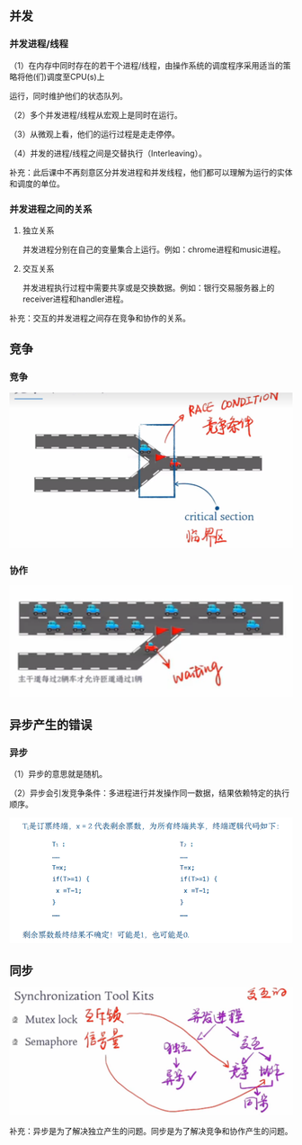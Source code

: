 ## 并发

### 并发进程/线程

（1）在内存中同时存在的若干个进程/线程，由操作系统的调度程序采用适当的策略将他(们)调度至CPU(s)上

运行，同时维护他们的状态队列。 

（2）多个并发进程/线程从宏观上是同时在运行。

（3）从微观上看，他们的运行过程是走走停停。

（4）并发的进程/线程之间是交替执行（Interleaving）。 

补充：此后课中不再刻意区分并发进程和并发线程，他们都可以理解为运行的实体和调度的单位。



### 并发进程之间的关系

1. 独立关系

   并发进程分别在自己的变量集合上运行。例如：chrome进程和music进程。

   

2. 交互关系

   并发进程执行过程中需要共享或是交换数据。例如：银行交易服务器上的receiver进程和handler进程。



补充：交互的并发进程之间存在竞争和协作的关系。



## 竞争

### 竞争

![image-20240622223356427](进程同步.assets/image-20240622223356427.png)

   ### 协作

![image-20240622224001235](进程同步.assets/image-20240622224001235.png)

   

## 异步产生的错误

### 异步

（1）异步的意思就是随机。

（2）异步会引发竞争条件：多进程进行并发操作同一数据，结果依赖特定的执行顺序。

![image-20240622225537196](进程同步.assets/image-20240622225537196.png)



   ## 同步

![image-20240622230945109](进程同步.assets/image-20240622230945109.png)

补充：异步是为了解决独立产生的问题。同步是为了解决竞争和协作产生的问题。